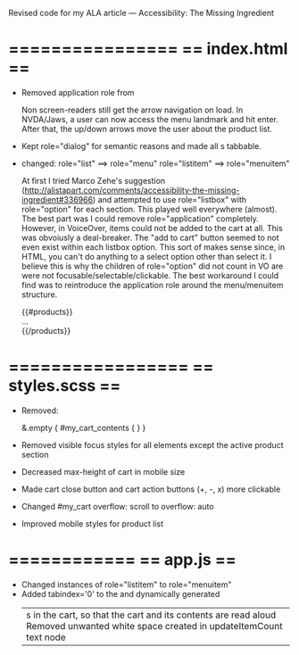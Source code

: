 Revised code for my ALA article — Accessibility: The Missing Ingredient

================
== index.html ==
================

- Removed application role from <body>

  Non screen-readers still get the arrow navigation on load. In NVDA/Jaws, a user can now access the menu landmark and hit enter. After that, the up/down arrows move the user about the product list.

- Kept role="dialog" for semantic reasons and made all <td>s tabbable.

- changed:
  role="list" ==> role="menu"
  role="listitem" ==> role="menuitem"

  At first I tried Marco Zehe's suggestion (http://alistapart.com/comments/accessibility-the-missing-ingredient#336966) and attempted to use role="listbox" with role="option" for each section. This played well everywhere (almost). The best part was I could remove role="application" completely. However, in VoiceOver, items could not be added to the cart at all. This was obvoiusly a deal-breaker. The "add to cart" button seemed to not even exist within each listbox option. This sort of makes sense since, in HTML, you can't do anything to a select option other than select it. I believe this is why the children of role="option" did not count in VO are were not focusable/selectable/clickable. The best workaround I could find was to reintroduce the application role around the menu/menuitem structure.

  <div role="application">
    <div id="product_sections" role="menu">
      {{#products}}
        <section tabindex="-1" role="menuitem">
        ...
        </section>
      {{/products}}
    </div>
  </div>

=================
== styles.scss ==
=================

- Removed:

  &.empty {
    #my_cart_contents {
    }
  }

- Removed visible focus styles for all elements except the active product section
- Decreased max-height of cart in mobile size
- Made cart close button and cart action buttons (+, -, x) more clickable
- Changed #my_cart overflow: scroll to overflow: auto
- Improved mobile styles for product list


============
== app.js ==
============

- Changed instances of role="listitem" to role="menuitem"
- Added tabindex='0' to the <table> and dynamically generated <td>s in the cart, so that the cart and its contents are read aloud
- Removed unwanted white space created in updateItemCount text node

